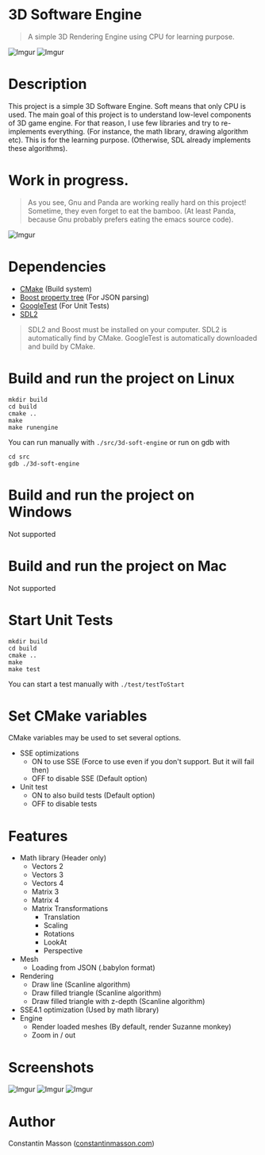 # 3D Software Engine
> A simple 3D Rendering Engine using CPU for learning purpose.

![Imgur](http://i.imgur.com/794m2up.png)
![Imgur](http://i.imgur.com/92bPmsc.png)


# Description
This project is a simple 3D Software Engine.
Soft means that only CPU is used.
The main goal of this project is to understand low-level components of 3D game engine.
For that reason, I use few libraries and try to re-implements everything.
(For instance, the math library, drawing algorithm etc).
This is for the learning purpose. (Otherwise, SDL already implements these algorithms).


# Work in progress.
> As you see, Gnu and Panda are working really hard on this project!
> Sometime, they even forget to eat the bamboo.
(At least Panda, because Gnu probably prefers eating the emacs source code).

![Imgur](http://i.imgur.com/TYmfaEw.jpg)


# Dependencies
- [CMake](https://cmake.org/) (Build system)
- [Boost property tree](http://www.boost.org/doc/libs/1_64_0/doc/html/property_tree.html) (For JSON parsing)
- [GoogleTest](https://github.com/google/googletest) (For Unit Tests)
- [SDL2](https://www.libsdl.org/)

> SDL2 and Boost must be installed on your computer.
> SDL2 is automatically find by CMake.
> GoogleTest is automatically downloaded and build by CMake.


# Build and run the project on Linux
```
mkdir build
cd build
cmake ..
make
make runengine
```

You can run manually with `./src/3d-soft-engine` or run on gdb with
```
cd src
gdb ./3d-soft-engine
```

# Build and run the project on Windows
Not supported

# Build and run the project on Mac
Not supported

# Start Unit Tests
```
mkdir build
cd build
cmake ..
make
make test
```

You can start a test manually with `./test/testToStart`


# Set CMake variables
CMake variables may be used to set several options.
- SSE optimizations
	- ON to use SSE (Force to use even if you don't support. But it will fail then)
	- OFF to disable SSE (Default option)
- Unit test
	- ON to also build tests (Default option)
	- OFF to disable tests


# Features
- Math library (Header only)
	- Vectors 2
	- Vectors 3
	- Vectors 4
	- Matrix 3
	- Matrix 4
	- Matrix Transformations
		- Translation
		- Scaling
		- Rotations
		- LookAt
		- Perspective
- Mesh
	- Loading from JSON (.babylon format)
- Rendering
	- Draw line (Scanline algorithm)
	- Draw filled triangle (Scanline algorithm)
	- Draw filled triangle with z-depth (Scanline algorithm)
- SSE4.1 optimization (Used by math library)
- Engine
	- Render loaded meshes (By default, render Suzanne monkey)
	- Zoom in / out


# Screenshots
![Imgur](http://i.imgur.com/whVWbI2.png)
![Imgur](http://i.imgur.com/794m2up.png)
![Imgur](http://i.imgur.com/92bPmsc.png)


# Author
Constantin Masson ([constantinmasson.com](http://constantinmasson.com/))
